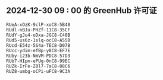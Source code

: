 ## 2024-12-30 09 : 00 的 GreenHub 许可证
```
RUeA-xOzK-9clP-xoC8-5B48
RUdl-nBJu-PHZf-11C8-35CF
RUdY-gJu4-oDxa-JGC8-C40B
RUd5-us6z-1slq-ocC8-A55B
RUcd-E54z-5S4a-TEC8-D07B
RUcc-ydim-efBp-y8C8-EF7E
RUby-i23b-NmVM-PDC8-57D3
RUb7-HIpm-ePUg-0nC8-99EC
RUZk-IrFe-Z0l7-7aC8-08C6
RUZ8-umbg-oCPi-uFC8-9C3A
```
